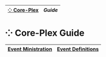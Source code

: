 | [⁘ Core-Plex](../../README.md) | *Guide* |
| :-- | :-- |
# ⁘ Core-Plex Guide
| [Event Ministration](./event-ministration/index.md) | [Event Definitions](./event-definitions/index.md) |
| :-- | :-- |


